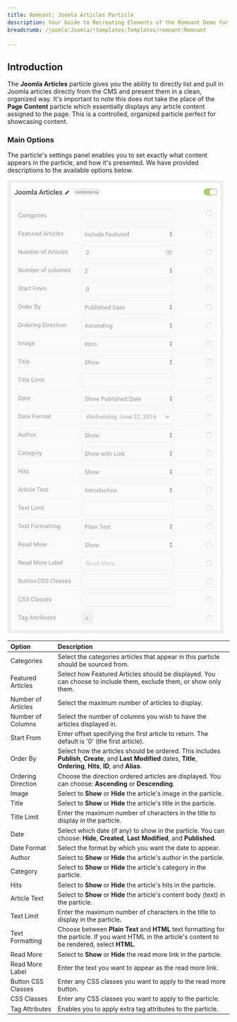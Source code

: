 ```yaml
---
title: Remnant: Joomla Articles Particle
description: Your Guide to Recreating Elements of the Remnant Demo for Joomla
breadcrumb: /joomla:Joomla/!templates:Templates/remnant:Remnant

---
```


## Introduction

The **Joomla Articles** particle gives you the ability to directly list and pull in Joomla articles directly from the CMS and present them in a clean, organized way. It's important to note this does not take the place of the **Page Content** particle which essentially displays any article content assigned to the page. This is a controlled, organized particle perfect for showcasing content.

### Main Options 

The particle's settings panel enables you to set exactly what content appears in the particle, and how it's presented. We have provided descriptions to the available options below.

![](assets/particle_joomla2.jpg)

| Option             | Description                                                                                                                                                              |
| :-----             | :-----                                                                                                                                                                   |
| Categories         | Select the categories articles that appear in this particle should be sourced from.                                                                                      |
| Featured Articles  | Select how Featured Articles should be displayed. You can choose to include them, exclude them, or show only them.                                                       |
| Number of Articles | Select the maximum number of articles to display.                                                                                                                        |
| Number of Columns  | Select the number of columns you wish to have the articles displayed in.                                                                                                 |
| Start From         | Enter offset specifying the first article to return. The default is '0' (the first article).                                                                             |
| Order By           | Select how the articles should be ordered. This includes **Publish**, **Create**, and **Last Modified** dates, **Title**, **Ordering**, **Hits**, **ID**, and **Alias**. |
| Ordering Direction | Choose the direction ordered articles are displayed. You can choose: **Ascending** or **Descending**.                                                                    |
| Image              | Select to **Show** or **Hide** the article's image in the particle.                                                                                                      |
| Title              | Select to **Show** or **Hide** the article's title in the particle.                                                                                                      |
| Title Limit        | Enter the maximum number of characters in the title to display in the particle.                                                                                          |
| Date               | Select which date (if any) to show in the particle. You can choose: **Hide**, **Created**, **Last Modified**, and **Published**.                                         |
| Date Format        | Select the format by which you want the date to appear.                                                                                                                  |
| Author             | Select to **Show** or **Hide** the article's author in the particle.                                                                                                     |
| Category           | Select to **Show** or **Hide** the article's category in the particle.                                                                                                   |
| Hits               | Select to **Show** or **Hide** the article's hits in the particle.                                                                                                       |
| Article Text       | Select to **Show** or **Hide** the article's content body (text) in the particle.                                                                                        |
| Text Limit         | Enter the maximum number of characters in the title to display in the particle.                                                                                          |
| Text Formatting    | Choose between **Plain Text** and **HTML** text formatting for the particle. If you want HTML in the article's content to be rendered, select **HTML**.                  |
| Read More          | Select to **Show** or **Hide** the read more link in the particle.                                                                                                       |
| Read More Label    | Enter the text you want to appear as the read more link.                                                                                                                 |
| Button CSS Classes | Enter any CSS classes you want to apply to the read more button.                                                                                                         |
| CSS Classes        | Enter any CSS classes you want to apply to the particle.                                                                                                                 |
| Tag Attributes     | Enables you to apply extra tag attributes to the particle.                                                                                                               |
